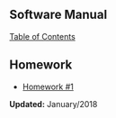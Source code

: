 ## Software Manual

  [Table of Contents](Software_Manual/Table_of_Contents.md)



## Homework

- [Homework #1](Homework_1.md)



**Updated:** January/2018


